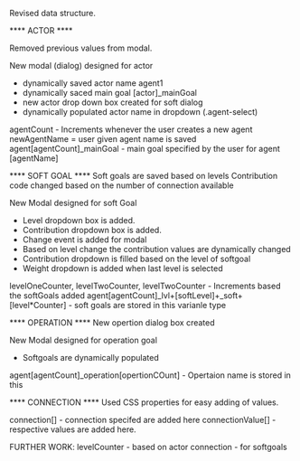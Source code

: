 Revised data structure.

**** ACTOR ****

Removed previous values from modal.

New modal (dialog) designed for actor 
- dynamically saved actor name agent1
- dynamically saced main goal [actor]_mainGoal
- new actor drop down box created for soft dialog
- dynamically populated actor name in dropdown (.agent-select)

agentCount - Increments whenever the user creates a new agent
newAgentName = user given agent name is saved
agent[agentCount]_mainGoal - main goal specified by the user for agent [agentName]

**** SOFT GOAL ****
Soft goals are saved based on levels
Contribution code changed based on the number of connection available

New Modal designed for soft Goal
- Level dropdown box is added.
- Contribution dropdown box is added.
- Change event is added for modal
- Based on level change the contribution values are dynamically changed 
- Contribution dropdown is filled based on the level of softgoal
- Weight dropdown is added when last level is selected 

levelOneCounter, levelTwoCounter, levelTwoCounter - Increments based the softGoals added
agent[agentCount]_lvl+[softLevel]+_soft+[level*Counter] - soft goals are stored in this varianle type

**** OPERATION ****
New opertion dialog box created

New Modal designed for operation goal
- Softgoals are dynamically populated 

agent[agentCount]_operation[opertionCOunt] - Opertaion name is stored in this


**** CONNECTION ****
Used CSS properties for easy adding of values.

connection[] - connection specifed are added here
connectionValue[] - respective values are added here.




FURTHER WORK:
levelCounter - based on actor
connection - for softgoals






